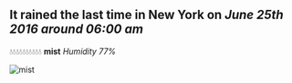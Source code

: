 ## It rained the last time in New York on *June 25th 2016 around 06:00 am*
💧💧💧💧💧💧💧💧💧💧  **mist** *Humidity 77%*

![mist](http://openweathermap.org/img/w/50d.png)
